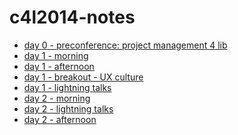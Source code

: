c4l2014-notes
=============

 - [day 0 - preconference: project management 4 lib](pm4lib.md)
 - [day 1 - morning](day1-morning.md)
 - [day 1 - afternoon](day1-afternoon.md)
 - [day 1 - breakout - UX culture](day1-breakout.md)
 - [day 1 - lightning talks](day1-lightningtalks.md)
 - [day 2 - morning](day2-morning.md)
 - [day 2 - lightning talks](day2-lightningtalks.md)
 - [day 2 - afternoon](day2-afternoon.md)